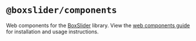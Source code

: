 # `@boxslider/components`

Web components for the [BoxSlider](https://philparsons.co.uk/slider/) library. View the
[web components guide](https://philparsons.co.uk/slider/docs/guides/web-components) for installation
and usage instructions.

<!--
```
<custom-element-demo>
  <template>
    <script type="module" src="https://cdn.jsdelivr.net/npm/@boxslider/components/+esm"></script>
    <link rel="stylesheet" href="https://cdn.jsdelivr.net/npm/@boxslider/components/src/style/slider-controls.css" />
    <style is="custom-style">
      bs-fade {
        display: block;
        height: 300px;
        width: 100%;
      }

      .slide {
        box-sizing: border-box;
        font-size: 1.4rem;
        font-weight: 500;
        font-family: sans-serif;
        text-transform: uppercase;
        color: #444;
        width: 100%;
        height: 100%;
        padding: 1rem;

        &:nth-child(1) {
          background: lightblue;
        }

        &:nth-child(2) {
          background: lightsalmon;
        }

        &:nth-child(3) {
          background: lightcoral;
        }
      }
    </style>
    <bs-slider-controls>
      <bs-fade>
        <div class="slide">Slide one</div>
        <div class="slide">Slide two</div>
        <div class="slide">Slide three</div>
      </bs-fade>
    </bs-slider-controls>
  </template>
</custom-element-demo>
```
..>
